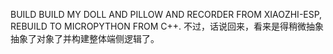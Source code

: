 BUILD BUILD MY DOLL AND PILLOW AND RECORDER
FROM XIAOZHI-ESP, REBUILD TO MICROPYTHON FROM C++.
不过，话说回来，看来是得稍微抽象抽象了对象了并构建整体端侧逻辑了。